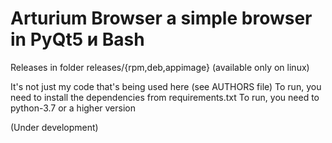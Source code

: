# Arturium Browser a simple browser in PyQt5 и Bash
Releases in folder releases/{rpm,deb,appimage} (available only on linux)

It's not just my code that's being used here (see AUTHORS file)
 To run, you need to install the dependencies from requirements.txt
 To run, you need to python-3.7 or a higher version


(Under development)
